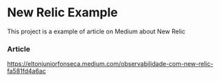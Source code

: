# New Relic Example
This project is a example of article on Medium about New Relic

### Article

https://eltonjuniorfonseca.medium.com/observabilidade-com-new-relic-fa581fd4a6ac
